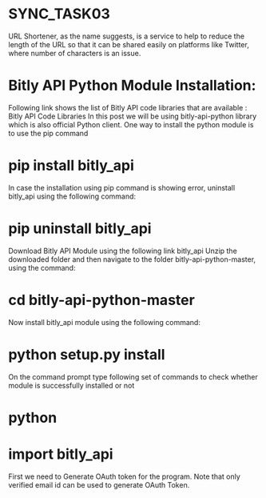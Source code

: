 # SYNC_TASK03
URL Shortener, as the name suggests, is a service to help to reduce the length of the URL so that it can be shared easily on platforms like Twitter, where number of characters is an issue. 
# Bitly API Python Module Installation: 
Following link shows the list of Bitly API code libraries that are available : Bitly API Code Libraries 
In this post we will be using bitly-api-python library which is also official Python client.
One way to install the python module is to use the pip command 
# pip install bitly_api

In case the installation using pip command is showing error, uninstall bitly_api using the following command: 

# pip uninstall bitly_api

Download Bitly API Module using the following link bitly_api
Unzip the downloaded folder and then navigate to the folder bitly-api-python-master, using the command: 

# cd bitly-api-python-master
Now install bitly_api module using the following command:

# python setup.py install
On the command prompt type following set of commands to check whether module is successfully installed or not 

# python
# import bitly_api

First we need to Generate OAuth token for the program. Note that only verified email id can be used to generate OAuth Token. 
